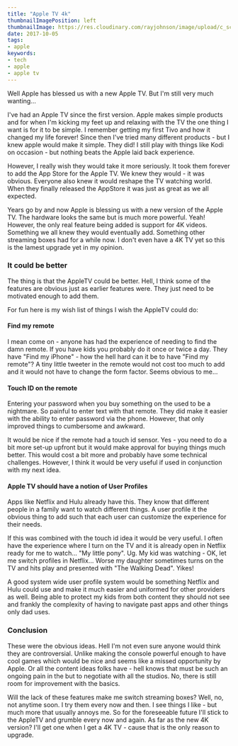 ```yaml
---
title: "Apple TV 4k"
thumbnailImagePosition: left
thumbnailImage: https://res.cloudinary.com/rayjohnson/image/upload/c_scale,w_140/v1509780147/apple_tv_mehpub.jpg
date: 2017-10-05
tags:
- apple
keywords:
- tech
- apple
- apple tv
---
```


Well Apple has blessed us with a new Apple TV.  But I'm still very much wanting...
<!--more-->

I've had an Apple TV since the first version.  Apple makes simple products and for when I'm kicking my feet up and relaxing with the TV the one thing I want is for it to be simple.  I remember getting my first Tivo and how it changed my life forever!  Since then I've tried many different products - but I knew apple would make it simple.  They did!  I still play with things like Kodi on occasion - but nothing beats the Apple laid back experience.

However, I really wish they would take it more seriously.  It took them forever to add the App Store for the Apple TV.  We knew they would - it was obvious.  Everyone also knew it would reshape the TV watching world.  When they finally released the AppStore it was just as great as we all expected.

Years go by and now Apple is blessing us with a new version of the Apple TV.  The hardware looks the same but is much more powerful.  Yeah!  However, the only real feature being added is support for 4K videos.  Something we all knew they would eventually add.  Something other streaming boxes had for a while now.  I don't even have a 4K TV yet so this is the lamest upgrade yet in my opinion.

### It could be better

The thing is that the AppleTV could be better.  Hell, I think some of the features are obvious just as earlier features were.  They just need to be motivated enough to add them.

For fun here is my wish list of things I wish the AppleTV could do:

#### Find my remote

I mean come on - anyone has had the experience of needing to find the damn remote.  If you have kids you probably do it once or twice a day.  They have "Find my iPhone" - how the hell hard can it be to have "Find my remote"?  A tiny little tweeter in the remote would not cost too much to add and it would not have to change the form factor.  Seems obvious to me...

#### Touch ID on the remote

Entering your password when you buy something on the used to be a nightmare.  So painful to enter text with that remote.  They did make it easier with the ability to enter password via the phone.  However, that only improved things to cumbersome and awkward.

It would be nice if the remote had a touch id sensor.  Yes - you need to do a bit more set-up upfront but it would make approval for buying things much better.  This would cost a bit more and probably have some technical challenges.  However, I think it would be very useful if used
in conjunction with my next idea.

#### Apple TV should have a notion of User Profiles

Apps like Netflix and Hulu already have this.  They know that different people in a family
want to watch different things.  A user profile it the obvious thing to add such that each
user can customize the experience for their needs.

If this was combined with the touch id idea it would be very useful.  I often have the 
experience where I turn on the TV and it is already open in Netflix ready for me to watch...
"My little pony".  Ug.  My kid was watching - OK, let me switch profiles in Netflix...  Worse
my daughter sometimes turns on the TV and hits play and presented with "The Walking Dead".  Yikes!

A good system wide user profile system would be something Netflix and Hulu could use and make
it much easier and uniformed for other providers as well.  Being able to protect my kids
from both content they should not see and frankly the complexity of having to navigate past
apps and other things only dad uses.

### Conclusion

These were the obvious ideas.  Hell I'm not even sure anyone would think they are controversial.  Unlike making the console powerful enough to have cool games which would be nice and seems like a missed opportunity by Apple.  Or all the content ideas folks have - hell knows that must be such an ongoing pain in the but to negotiate with all the studios.  No, there is still room for improvement with the basics.

Will the lack of these features make me switch streaming boxes?  Well, no, not anytime soon.  I try them every now and then.  I see things I like - but much more that usually annoys me.  So for the foreseeable future I'll stick to the AppleTV and grumble every now and again.  As far as the new 4K version?  I'll get one when I get a 4K TV - cause that is the only reason to upgrade.

